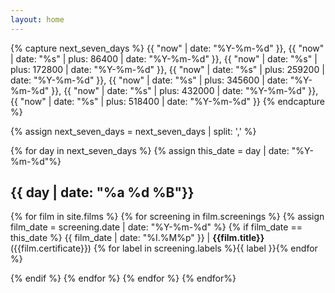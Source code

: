 ```yaml
---
layout: home
---
```


{% capture next_seven_days %}
{{ "now" | date: "%Y-%m-%d" }},
{{ "now" | date: "%s" | plus: 86400 | date: "%Y-%m-%d" }},
{{ "now" | date: "%s" | plus: 172800 | date: "%Y-%m-%d" }},
{{ "now" | date: "%s" | plus: 259200 | date: "%Y-%m-%d" }},
{{ "now" | date: "%s" | plus: 345600 | date: "%Y-%m-%d" }},
{{ "now" | date: "%s" | plus: 432000 | date: "%Y-%m-%d" }},
{{ "now" | date: "%s" | plus: 518400 | date: "%Y-%m-%d" }}
{% endcapture %}

{% assign next_seven_days = next_seven_days | split: ',' %}

{% for day in next_seven_days %}
{% assign this_date = day | date: "%Y-%m-%d"%}
## {{ day | date: "%a %d %B"}}
{% for film in site.films %}
{% for screening in film.screenings %}
{% assign film_date = screening.date | date: "%Y-%m-%d" %}
{% if film_date == this_date %}
{{ film_date | date: "%I.%M%p" }} | **{{film.title}}** <span class="certificate">({{film.certificate}})</span> {% for label in screening.labels %}<span class=" label label--{{ label | downcase | replace:' ','' | replace:'&','-' }}">{{ label }}</span>{% endfor %}

{% endif %}
{% endfor %}
{% endfor %}
{% endfor%}